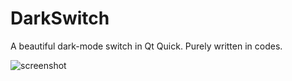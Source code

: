 # DarkSwitch

A beautiful dark-mode switch in Qt Quick. Purely written in codes.

![screenshot](screenshots/result.png)